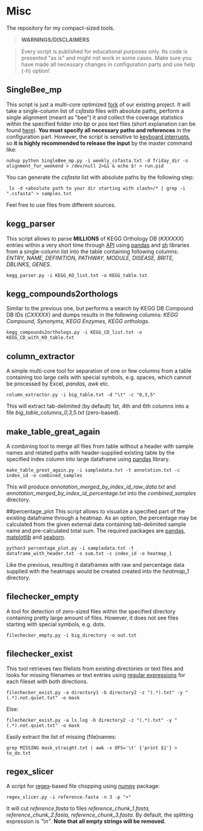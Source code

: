# Misc
The repository for my compact-sized tools.

>**WARNINGS/DISCLAIMERS**

> Every script is published for educational purposes only. Its code is presented "as is" and might not work in some cases. Make sure you have made all necessary changes in configuration parts and use help (*-h*) option!

## SingleBee_mp
This script is just a multi-core optimized [fork](https://github.com/ivasilyev/ThreeBees) of our existing project. It will take a single-column list of *csfasta* files with absolute paths, perform a single alignment (meant as "bee") it and collect the coverage statistics within the specified folder into *bp* or *pos* text files (short explanation can be found [here](https://github.com/ivasilyev/ThreeBees/blob/master/msbA.png)). **You must specify all necessary paths and references** in the configuration part. However, the script is sensitive to [keyboard interrupts](https://docs.python.org/2/library/exceptions.html), so **it is highly recommended to release the input** by the master command like:
```
nohup python SingleBee_mp.py -i weekly_csfasta.txt -d friday_dir -o alignment_for_weekend > /dev/null 2>&1 & echo $! > run.pid
```
You can generate the *csfasta* list with absolute paths by the following step:
```
 ls -d <absolute path to your dir starting with slash>/* | grep -i ".csfasta" > samples.txt
```
Feel free to use files from different sources.

## kegg_parser
This script allows to parse **MILLIONS** of KEGG Orthology DB (*KXXXXX*) entries within a very short time through [API](http://www.kegg.jp/kegg/docs/keggapi.html) using [pandas](http://pandas.pydata.org/) and [sh](https://amoffat.github.io/sh/) libraries from a single-column list into the table containing following columns: *ENTRY, NAME, DEFINITION, PATHWAY, MODULE, DISEASE, BRITE, DBLINKS, GENES*.
```
kegg_parser.py -i KEGG_KO_list.txt -o KEGG_table.txt
```

## kegg_compounds2orthologs
Similar to the previous one, but performs a search by KEGG DB Compound DB IDs (*CXXXXX*) and dumps results in the following columns: *KEGG Compound, Synonyms, KEGG Enzymes, KEGG orthologs*.
```
kegg_compounds2orthologs.py -i KEGG_CD_list.txt -o KEGG_CD_with_KO_table.txt
```

## column_extractor
A simple multi-core tool for separation of one or few columns from a table containing too large cells with special symbols, e.g. spaces, which cannot be processed by Excel, *pandas, awk* etc.
```
column_extractor.py -i big_table.txt -d "\t" -c "0,3,5"
``` 
This will extract tab-delimited (by default) 1st, 4th and 6th columns into a file *big_table_columns_0,3,5.txt* (zero-based). 

## make_table_great_again
A combining tool to merge all files from table without a header with sample names and related paths with header-supplied existing table by the specified index column into large dataframe using [pandas](http://pandas.pydata.org/) library.
```
make_table_great_again.py -i sampledata.txt -t annotation.txt -c index_id -o combined_samples
```
This will produce *annotation_merged_by_index_id_raw_data.txt* and *annotation_merged_by_index_id_percentage.txt* into the *combined_samples* directory.

##percentage_plot
This script allows to visualize a specified part of the existing dataframe through a heatmap. As an option, the percentage may be calculated from the given external data containing tab-delimited sample name and pre-calculated total sum. The required packages are [pandas](http://pandas.pydata.org/), [matplotlib](http://matplotlib.org/) and [seaborn](https://seaborn.pydata.org/).
```
python3 percentage_plot.py -i sampledata.txt -t dataframe_with_header.txt -s sum.txt -c index_id -o heatmap_1

```
Like the previous, resulting it dataframes with raw and percentage data supplied with the heatmaps would be created created into the *heatmap_1* directory.

## filechecker_empty
A tool for detection of zero-sized files within the specified directory containing pretty large amount of files. However, it does not see files starting with special symbols, e.g. dots. 
```
filechecker_empty.py -i big_directory -o out.txt
```

## filechecker_exist
This tool retrieves two filelists from existing directories or text files and looks for missing filenames or text entries using [regular expressions](https://en.wikipedia.org/wiki/Regular_expression) for each fileset with both directions. 
```
filechecker_exist.py -a directory1 -b directory2 -z "(.*).txt" -y "(.*).not.quiet.txt" -o mask
```
Else:
```
filechecker_exist.py -a ls.log -b directory2 -z "(.*).txt" -y "(.*).not.quiet.txt" -o mask
```
Easily extract the list of missing (file)names:
```
grep MISSING mask_straight.txt | awk -v OFS='\t' {'print $1'} > to_do.txt
```

## regex_slicer
A script for [regex](https://en.wikipedia.org/wiki/Regular_expression)-based file chopping using [numpy](http://www.numpy.org/) package:
```
regex_slicer.py -i reference.fasta -n 3 -p ">"
```
It will cut *reference.fasta* to files *reference_chunk_1.fasta, reference_chunk_2.fasta, reference_chunk_3.fasta.* By default, the splitting expression is *"\n"*. **Note that all empty strings will be removed.**
